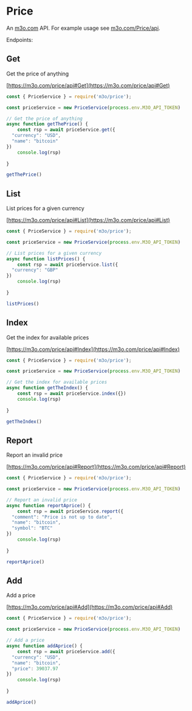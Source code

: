 # Price

An [m3o.com](https://m3o.com) API. For example usage see [m3o.com/Price/api](https://m3o.com/Price/api).

Endpoints:

## Get

Get the price of anything


[https://m3o.com/price/api#Get](https://m3o.com/price/api#Get)

```js
const { PriceService } = require('m3o/price');

const priceService = new PriceService(process.env.M3O_API_TOKEN)

// Get the price of anything
async function getThePrice() {
	const rsp = await priceService.get({
  "currency": "USD",
  "name": "bitcoin"
})
	console.log(rsp)
	
}

getThePrice()
```
## List

List prices for a given currency


[https://m3o.com/price/api#List](https://m3o.com/price/api#List)

```js
const { PriceService } = require('m3o/price');

const priceService = new PriceService(process.env.M3O_API_TOKEN)

// List prices for a given currency
async function listPrices() {
	const rsp = await priceService.list({
  "currency": "GBP"
})
	console.log(rsp)
	
}

listPrices()
```
## Index

Get the index for available prices


[https://m3o.com/price/api#Index](https://m3o.com/price/api#Index)

```js
const { PriceService } = require('m3o/price');

const priceService = new PriceService(process.env.M3O_API_TOKEN)

// Get the index for available prices
async function getTheIndex() {
	const rsp = await priceService.index({})
	console.log(rsp)
	
}

getTheIndex()
```
## Report

Report an invalid price


[https://m3o.com/price/api#Report](https://m3o.com/price/api#Report)

```js
const { PriceService } = require('m3o/price');

const priceService = new PriceService(process.env.M3O_API_TOKEN)

// Report an invalid price
async function reportAprice() {
	const rsp = await priceService.report({
  "comment": "Price is not up to date",
  "name": "bitcoin",
  "symbol": "BTC"
})
	console.log(rsp)
	
}

reportAprice()
```
## Add

Add a price


[https://m3o.com/price/api#Add](https://m3o.com/price/api#Add)

```js
const { PriceService } = require('m3o/price');

const priceService = new PriceService(process.env.M3O_API_TOKEN)

// Add a price
async function addAprice() {
	const rsp = await priceService.add({
  "currency": "USD",
  "name": "bitcoin",
  "price": 39037.97
})
	console.log(rsp)
	
}

addAprice()
```
